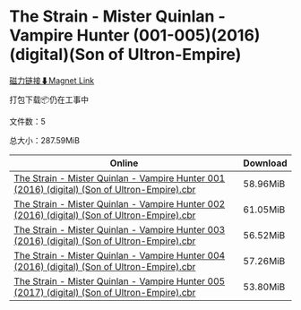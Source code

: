# The Strain - Mister Quinlan - Vampire Hunter (001-005)(2016)(digital)(Son of Ultron-Empire)

[磁力链接⬇Magnet Link](magnet:?xt=urn:btih:8f856d69ba47d9fda174563daa50951ec8d440cd&dn=The%20Strain%20-%20Mister%20Quinlan%20-%20Vampire%20Hunter%20%28001-005%29%282016%29%28digital%29%28Son%20of%20Ultron-Empire%29)

打包下载📦仍在工事中

文件数：5

总大小：287.59MiB

Online | Download
--- | ---
[The Strain - Mister Quinlan - Vampire Hunter 001 (2016) (digital) (Son of Ultron-Empire).cbr](https://github.com/alicewish/markdown/blob/master/comic/Strain-Mister-Quinlan-Vampire-Hunter-001-2016-digital-Son-of-Ultron-Empire-cbr.md) | 58.96MiB
[The Strain - Mister Quinlan - Vampire Hunter 002 (2016) (digital) (Son of Ultron-Empire).cbr](https://github.com/alicewish/markdown/blob/master/comic/Strain-Mister-Quinlan-Vampire-Hunter-002-2016-digital-Son-of-Ultron-Empire-cbr.md) | 61.05MiB
[The Strain - Mister Quinlan - Vampire Hunter 003 (2016) (digital) (Son of Ultron-Empire).cbr](https://github.com/alicewish/markdown/blob/master/comic/Strain-Mister-Quinlan-Vampire-Hunter-003-2016-digital-Son-of-Ultron-Empire-cbr.md) | 56.52MiB
[The Strain - Mister Quinlan - Vampire Hunter 004 (2016) (digital) (Son of Ultron-Empire).cbr](https://github.com/alicewish/markdown/blob/master/comic/Strain-Mister-Quinlan-Vampire-Hunter-004-2016-digital-Son-of-Ultron-Empire-cbr.md) | 57.26MiB
[The Strain - Mister Quinlan - Vampire Hunter 005 (2017) (digital) (Son of Ultron-Empire).cbr](https://github.com/alicewish/markdown/blob/master/comic/Strain-Mister-Quinlan-Vampire-Hunter-005-2017-digital-Son-of-Ultron-Empire-cbr.md) | 53.80MiB